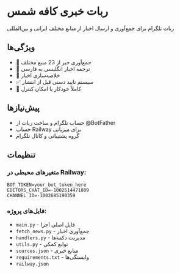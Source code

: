 # ربات خبری کافه شمس

ربات تلگرام برای جمع‌آوری و ارسال اخبار از منابع مختلف ایرانی و بین‌المللی

## ویژگی‌ها

- 📡 جمع‌آوری خبر از 23 منبع مختلف
- 🔄 ترجمه اخبار انگلیسی به فارسی
- 📝 خلاصه‌سازی اخبار
- ✅ سیستم تایید دستی قبل از انتشار
- 🤖 کاملاً خودکار با امکان کنترل

## پیش‌نیازها

- حساب تلگرام و ساخت ربات از @BotFather
- حساب Railway برای میزبانی
- گروه پشتیبانی و کانال تلگرام

## تنظیمات

### متغیرهای محیطی در Railway:

```
BOT_TOKEN=your_bot_token_here
EDITORS_CHAT_ID=-1002514471809
CHANNEL_ID=-1002685190359
```

### فایل‌های پروژه:

- `main.py` - فایل اصلی اجرا
- `fetch_news.py` - جمع‌آوری اخبار
- `handlers.py` - مدیریت دکمه‌ها
- `utils.py` - توابع کمکی
- `sources.json` - منابع خبری
- `requirements.txt` - وابستگی‌ها
- `railway.json`
